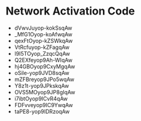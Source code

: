 # Network Activation Code
* dVwvJuyop-kokSsqAw
* _MfG1Oyop-koAfwqAw
* qexFtOyop-kZSWkqAw
* VtRcfuyop-kZFagqAw
* l9I5TOyop_ZzqcQqAw
* Q2EXfeyop9Ah-WIqAw
* hj4GBOyop9CxyMgqAw
* oSile-yop9JVD8sqAw
* mZFBreyop9JPo5wqAw
* Y8z1t-yop9JPkskqAw
* OVS5MOyop9JP8gIqAw
* i7ibtOyop9ICvR4qAw
* FDFvveyop9IC9YwqAw
* taPE8-yop9IDRzoqAw